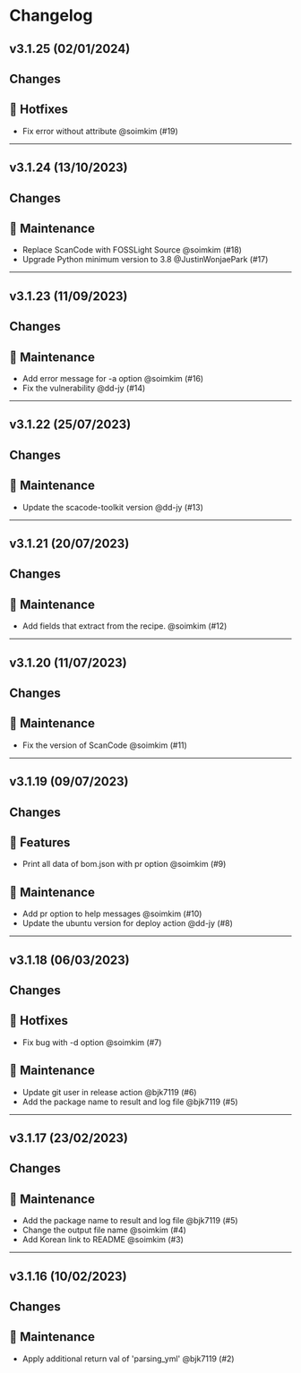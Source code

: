# Changelog

## v3.1.25 (02/01/2024)
## Changes
## 🐛 Hotfixes

- Fix error without attribute @soimkim (#19)

---

## v3.1.24 (13/10/2023)
## Changes
## 🔧 Maintenance

- Replace ScanCode with FOSSLight Source @soimkim (#18)
- Upgrade Python minimum version to 3.8 @JustinWonjaePark (#17)

---

## v3.1.23 (11/09/2023)
## Changes
## 🔧 Maintenance

- Add error message for -a option @soimkim (#16)
- Fix the vulnerability @dd-jy (#14)

---

## v3.1.22 (25/07/2023)
## Changes
## 🔧 Maintenance

- Update the scacode-toolkit version @dd-jy (#13)

---

## v3.1.21 (20/07/2023)
## Changes
## 🔧 Maintenance

- Add fields that extract from the recipe. @soimkim (#12)

---

## v3.1.20 (11/07/2023)
## Changes
## 🔧 Maintenance

- Fix the version of ScanCode @soimkim (#11)

---

## v3.1.19 (09/07/2023)
## Changes
## 🚀 Features

- Print all data of bom.json with pr option @soimkim (#9)

## 🔧 Maintenance

- Add pr option to help messages @soimkim (#10)
- Update the ubuntu version for deploy action @dd-jy (#8)

---

## v3.1.18 (06/03/2023)
## Changes
## 🐛 Hotfixes

- Fix bug with -d option @soimkim (#7)

## 🔧 Maintenance

- Update git user in release action @bjk7119 (#6)
- Add the package name to result and log file @bjk7119 (#5)

---

## v3.1.17 (23/02/2023)
## Changes
## 🔧 Maintenance

- Add the package name to result and log file @bjk7119 (#5)
- Change the output file name @soimkim (#4)
- Add Korean link to README @soimkim (#3)

---

## v3.1.16 (10/02/2023)
## Changes
## 🔧 Maintenance

- Apply additional return val of 'parsing_yml' @bjk7119 (#2)
